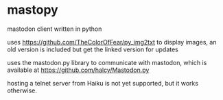 # mastopy
mastodon client written in python

uses https://github.com/TheColorOfFear/py_img2txt to display images, an old version is included but get the linked version for updates

uses the mastodon.py library to communicate with mastodon, which is available at https://github.com/halcy/Mastodon.py

hosting a telnet server from Haiku is not yet supported, but it works otherwise.
